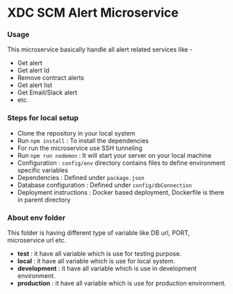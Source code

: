 # XDC SCM Alert Microservice #

### Usage ###

This microservice basically handle all alert related services like -
* Get alert 
* Get alert Id
* Remove contract alerts
* Get alert list
* Get Email/Slack alert
* etc.

### Steps for local setup ###

* Clone the repository in your local system
* Run `npm install` : To install the dependencies
* For run the microservice use SSH tunneling 
* Run `npm run nodemon` : It will start your server on your local machine
* Configuration : `config/env` directory contains files to define environment specific variables
* Dependencies : Defined under `package.json` 
* Database configuration : Defined under `config/dbConnection` 
* Deployment instructions : Docker based deployment, Dockerfile is there in parent directory

### About env folder ###

This folder is having different type of variable like DB url, PORT, microservice url etc.
* **test** : it have all variable which is use for testing purpose.
* **local** : it have all variable which is use for local system.
* **development** : it have all variable which is use in development environment.
* **production** : it have all variable which is use for production environment.



